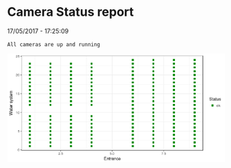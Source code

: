 Camera Status report
================
17/05/2017 - 17:25:09

    All cameras are up and running

![](camreport_files/figure-markdown_github/unnamed-chunk-2-1.png)
